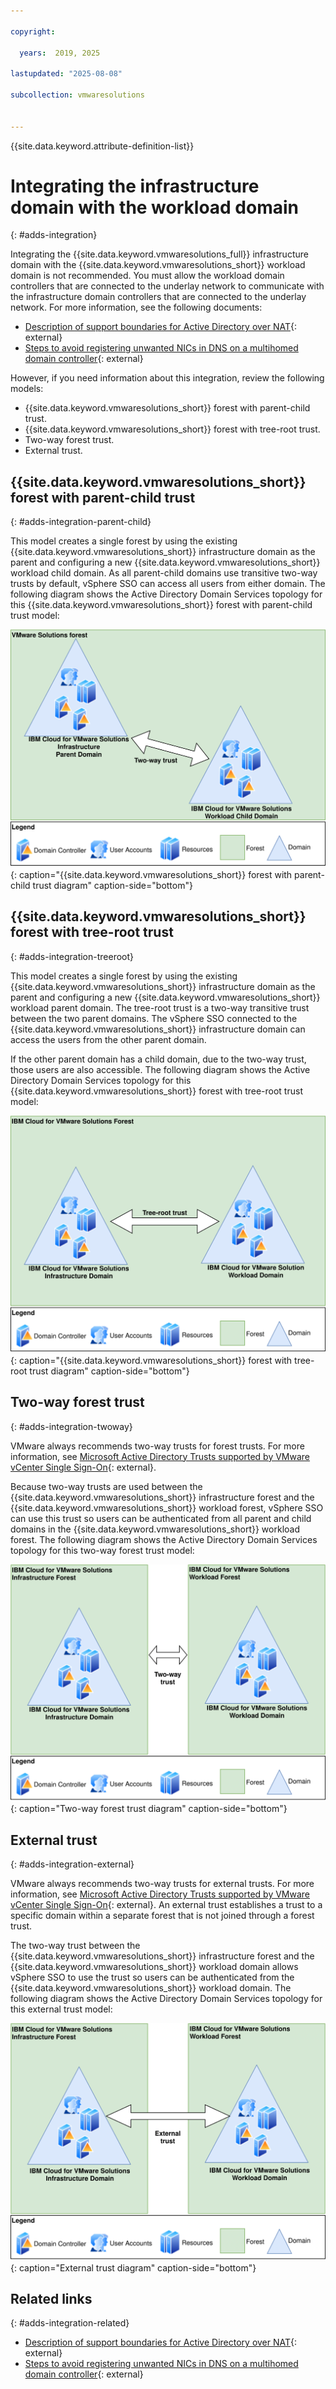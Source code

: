 ```yaml
---

copyright:

  years:  2019, 2025

lastupdated: "2025-08-08"

subcollection: vmwaresolutions


---
```


{{site.data.keyword.attribute-definition-list}}

# Integrating the infrastructure domain with the workload domain
{: #adds-integration}

Integrating the {{site.data.keyword.vmwaresolutions_full}} infrastructure domain with the {{site.data.keyword.vmwaresolutions_short}} workload domain is not recommended. You must allow the workload domain controllers that are connected to the underlay network to communicate with the infrastructure domain controllers that are connected to the underlay network. For more information, see the following documents:

* [Description of support boundaries for Active Directory over NAT](https://learn.microsoft.com/en-us/troubleshoot/windows-server/active-directory/support-for-active-directory-over-nat){: external}
* [Steps to avoid registering unwanted NICs in DNS on a multihomed domain controller](https://learn.microsoft.com/en-us/troubleshoot/windows-server/networking/unwanted-nic-registered-dns-mulithomed-dc){: external}

However, if you need information about this integration, review the following models:
* {{site.data.keyword.vmwaresolutions_short}} forest with parent-child trust.
* {{site.data.keyword.vmwaresolutions_short}} forest with tree-root trust.
* Two-way forest trust.
* External trust.

## {{site.data.keyword.vmwaresolutions_short}} forest with parent-child trust
{: #adds-integration-parent-child}

This model creates a single forest by using the existing {{site.data.keyword.vmwaresolutions_short}} infrastructure domain as the parent and configuring a new {{site.data.keyword.vmwaresolutions_short}} workload child domain. As all parent-child domains use transitive two-way trusts by default, vSphere SSO can access all users from either domain. The following diagram shows the Active Directory Domain Services topology for this {{site.data.keyword.vmwaresolutions_short}} forest with parent-child trust model:

![{{site.data.keyword.vmwaresolutions_short}} forest with parent-child trust diagram](../../images/adds-forestwithparentchildtrust.svg "{{site.data.keyword.vmwaresolutions_short}} forest with parent-child trust diagram"){: caption="{{site.data.keyword.vmwaresolutions_short}} forest with parent-child trust diagram" caption-side="bottom"}

## {{site.data.keyword.vmwaresolutions_short}} forest with tree-root trust
{: #adds-integration-treeroot}

This model creates a single forest by using the existing {{site.data.keyword.vmwaresolutions_short}} infrastructure domain as the parent and configuring a new {{site.data.keyword.vmwaresolutions_short}} workload parent domain. The tree-root trust is a two-way transitive trust between the two parent domains. The vSphere SSO connected to the {{site.data.keyword.vmwaresolutions_short}} infrastructure domain can access the users from the other parent domain.

If the other parent domain has a child domain, due to the two-way trust, those users are also accessible. The following diagram shows the Active Directory Domain Services topology for this {{site.data.keyword.vmwaresolutions_short}} forest with tree-root trust model:

![{{site.data.keyword.vmwaresolutions_short}} forest with tree-root trust diagram](../../images/adds-forestwithtreeroottrust.svg "{{site.data.keyword.vmwaresolutions_short}} forest with tree-root trust diagram"){: caption="{{site.data.keyword.vmwaresolutions_short}} forest with tree-root trust diagram" caption-side="bottom"}

## Two-way forest trust
{: #adds-integration-twoway}

VMware always recommends two-way trusts for forest trusts. For more information, see [Microsoft Active Directory Trusts supported by VMware vCenter Single Sign-On](https://knowledge.broadcom.com/external/article?legacyId=2064250){: external}.

Because two-way trusts are used between the {{site.data.keyword.vmwaresolutions_short}} infrastructure forest and the {{site.data.keyword.vmwaresolutions_short}} workload forest, vSphere SSO can use this trust so users can be authenticated from all parent and child domains in the {{site.data.keyword.vmwaresolutions_short}} workload forest. The following diagram shows the Active Directory Domain Services topology for this two-way forest trust model:

![Two-way forest trust diagram](../../images/adds-twowayforesttrust.svg "Two-way forest trust diagram"){: caption="Two-way forest trust diagram" caption-side="bottom"}

## External trust
{: #adds-integration-external}

VMware always recommends two-way trusts for external trusts. For more information, see [Microsoft Active Directory Trusts supported by VMware vCenter Single Sign-On](https://knowledge.broadcom.com/external/article?legacyId=2064250){: external}. An external trust establishes a trust to a specific domain within a separate forest that is not joined through a forest trust.

The two-way trust between the {{site.data.keyword.vmwaresolutions_short}} infrastructure forest and the {{site.data.keyword.vmwaresolutions_short}} workload domain allows vSphere SSO to use the trust so users can be authenticated from the {{site.data.keyword.vmwaresolutions_short}} workload domain. The following diagram shows the Active Directory Domain Services topology for this external trust model:

![External trust diagram](../../images/adds-externaltrust.svg "External trust diagram"){: caption="External trust diagram" caption-side="bottom"}

## Related links
{: #adds-integration-related}

* [Description of support boundaries for Active Directory over NAT](https://learn.microsoft.com/en-us/troubleshoot/windows-server/active-directory/support-for-active-directory-over-nat){: external}
* [Steps to avoid registering unwanted NICs in DNS on a multihomed domain controller](https://learn.microsoft.com/en-us/troubleshoot/windows-server/networking/unwanted-nic-registered-dns-mulithomed-dc){: external}
